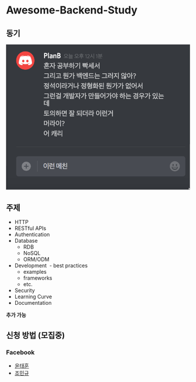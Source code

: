 # Awesome-Backend-Study

## 동기
![동기](./motivation.png)

## 주제
- HTTP
- RESTful APIs
- Authentication
- Database
  - RDB
  - NoSQL
  - ORM/ODM
- Development
  - best practices
  - examples
  - frameworks
  - etc.
- Security
- Learning Curve
- Documentation  

**추가 가능**

## 신청 방법 (모집중)
### Facebook
- [윤태훈](https://www.facebook.com/profile.php?id=100010455944037)
- [조민규](https://www.facebook.com/profile.php?id=100006735372513)
